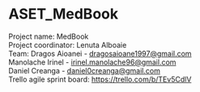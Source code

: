 # ASET_MedBook <br/>
Project name: MedBook <br/>
Project coordinator: Lenuta Alboaie <br/>
Team: Dragos Aioanei    - dragosaioane1997@gmail.com <br/>
      Manolache Irinel  - irinel.manolache96@gmail.com <br/>
      Daniel Creanga    - daniel0creanga@gmail.com <br/>
Trello agile sprint board: https://trello.com/b/TEv5CdlV <br/>
      
